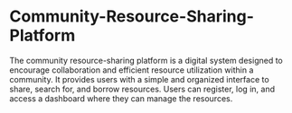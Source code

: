 # Community-Resource-Sharing-Platform
The community resource-sharing platform is a digital system designed to encourage collaboration and efficient resource utilization within a community. It provides users with a simple and organized interface to share, search for, and borrow resources. Users can register, log in, and access a dashboard where they can manage the resources.
